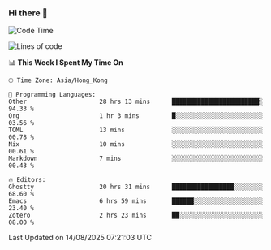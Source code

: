 ### Hi there 👋

<!--
**nicehiro/nicehiro** is a ✨ _special_ ✨ repository because its `README.md` (this file) appears on your GitHub profile.

Here are some ideas to get you started:

- 🔭 I’m currently working on ...
- 🌱 I’m currently learning ...
- 👯 I’m looking to collaborate on ...
- 🤔 I’m looking for help with ...
- 💬 Ask me about ...
- 📫 How to reach me: ...
- 😄 Pronouns: ...
- ⚡ Fun fact: ...
-->

<!--START_SECTION:waka-->
![Code Time](http://img.shields.io/badge/Code%20Time-896%20hrs%2038%20mins-blue)

![Lines of code](https://img.shields.io/badge/From%20Hello%20World%20I%27ve%20Written-1.7%20million%20lines%20of%20code-blue)

📊 **This Week I Spent My Time On** 

```text
🕑︎ Time Zone: Asia/Hong_Kong

💬 Programming Languages: 
Other                    28 hrs 13 mins      ████████████████████████░   94.33 % 
Org                      1 hr 3 mins         █░░░░░░░░░░░░░░░░░░░░░░░░   03.56 % 
TOML                     13 mins             ░░░░░░░░░░░░░░░░░░░░░░░░░   00.78 % 
Nix                      10 mins             ░░░░░░░░░░░░░░░░░░░░░░░░░   00.61 % 
Markdown                 7 mins              ░░░░░░░░░░░░░░░░░░░░░░░░░   00.43 % 

🔥 Editors: 
Ghostty                  20 hrs 31 mins      █████████████████░░░░░░░░   68.60 % 
Emacs                    6 hrs 59 mins       ██████░░░░░░░░░░░░░░░░░░░   23.40 % 
Zotero                   2 hrs 23 mins       ██░░░░░░░░░░░░░░░░░░░░░░░   08.00 % 
```


 Last Updated on 14/08/2025 07:21:03 UTC
<!--END_SECTION:waka-->
